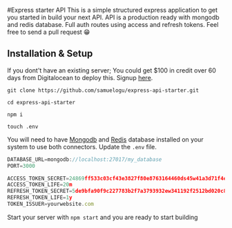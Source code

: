 #Express starter API
This is a simple structured express application to get you started in build your next API. API is a production ready with mongodb and redis database. Full auth routes using access and refresh tokens. Feel free to send a pull request 😁

## Installation & Setup ##

If you dont't have an existing server; You could get $100 in credit over 60 days from Digitalocean to deploy this. Signup [here](https://m.do.co/c/5caff7bbbeaa).

`git clone https://github.com/samuelogu/express-api-starter.git`

`cd express-api-starter`

`npm i`

`touch .env`

You will need to have [Mongodb](https://docs.mongodb.com/manual/installation/) and [Redis](https://redis.io/download) database installed on your system to use both connectors. Update the `.env` file.

```javascript
DATABASE_URL=mongodb://localhost:27017/my_database
PORT=3000

ACCESS_TOKEN_SECRET=24869ff533c03cf43e3827f80e8763164460ds45w41a3d71f4eb887b91bf7613
ACCESS_TOKEN_LIFE=20m
REFRESH_TOKEN_SECRET=5de9bfa90f9c227783b2f7a3793932ew341192f2512bd020c808438df9b90c4a
REFRESH_TOKEN_LIFE=1y
TOKEN_ISSUER=yourwebsite.com
```

Start your server with `npm start` and you are ready to start building